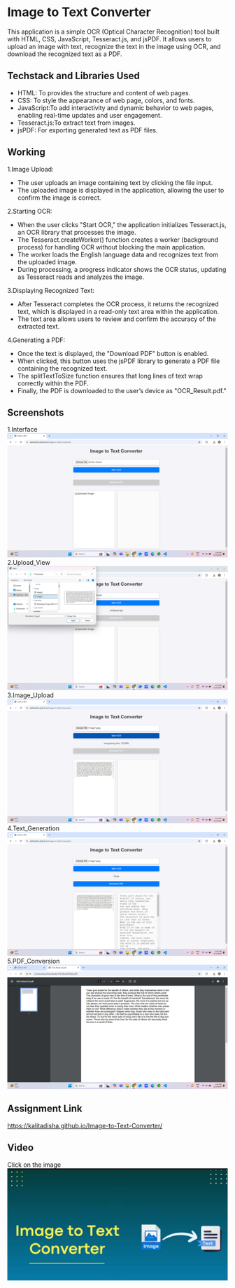 # Image to Text Converter
This application is a simple OCR (Optical Character Recognition) tool built with HTML, CSS, JavaScript, Tesseract.js, and jsPDF. It allows users to upload an image with text, recognize the text in the image using OCR, and download the recognized text as a PDF.

## Techstack and Libraries Used
- HTML: To provides the structure and content of web pages.
- CSS: To style the appearance of web page, colors, and fonts.
- JavaScript:To add interactivity and dynamic behavior to web pages, enabling real-time updates and user engagement.
- Tesseract.js:To extract text from images.
- jsPDF: For exporting generated text as PDF files.
## Working
 1.Image Upload:
- The user uploads an image containing text by clicking the file input.
- The uploaded image is displayed in the application, allowing the user to confirm the image is correct.

 2.Starting OCR:
- When the user clicks "Start OCR," the application initializes Tesseract.js, an OCR library that processes the image.
- The Tesseract.createWorker() function creates a worker (background process) for handling OCR without blocking the main application.
- The worker loads the English language data and recognizes text from the uploaded image.
- During processing, a progress indicator shows the OCR status, updating as Tesseract reads and analyzes the image.

 3.Displaying Recognized Text:
- After Tesseract completes the OCR process, it returns the recognized text, which is displayed in a read-only text area within the application.
- The text area allows users to review and confirm the accuracy of the extracted text.

 4.Generating a PDF:
- Once the text is displayed, the "Download PDF" button is enabled.
- When clicked, this button uses the jsPDF library to generate a PDF file containing the recognized text.
- The splitTextToSize function ensures that long lines of text wrap correctly within the PDF.
- Finally, the PDF is downloaded to the user’s device as "OCR_Result.pdf."

## Screenshots
1.Interface ![Interface](https://github.com/kalitadisha/Image-to-Text-Converter/blob/main/Image1.png)
2.Upload_View ![Upload_View](https://github.com/kalitadisha/Image-to-Text-Converter/blob/main/Image2.png)
3.Image_Upload![Image_Upload](https://github.com/kalitadisha/Image-to-Text-Converter/blob/main/Image3.png)
4.Text_Generation ![Text_Generation](https://github.com/kalitadisha/Image-to-Text-Converter/blob/main/Image4.png)
5.PDF_Conversion ![PDF_Conversion](https://github.com/kalitadisha/Image-to-Text-Converter/blob/main/Image5.png)
## Assignment Link
https://kalitadisha.github.io/Image-to-Text-Converter/
## Video
 Click on the image[![Project Preview](https://github.com/kalitadisha/Image-to-Text-Converter/blob/main/Image6.jpeg)](https://youtu.be/DEfwOMfpRNw)

